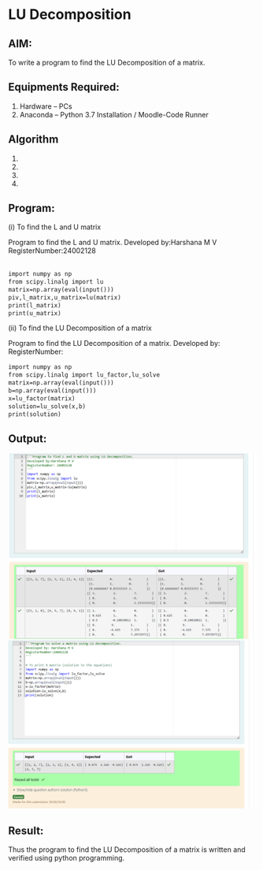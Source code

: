 # LU Decomposition 

## AIM:
To write a program to find the LU Decomposition of a matrix.

## Equipments Required:
1. Hardware – PCs
2. Anaconda – Python 3.7 Installation / Moodle-Code Runner

## Algorithm
1. 
2. 
3. 
4. 

## Program:
(i) To find the L and U matrix




Program to find the L and U matrix.
Developed by:Harshana M V 
RegisterNumber:24002128


```

import numpy as np
from scipy.linalg import lu
matrix=np.array(eval(input()))
piv,l_matrix,u_matrix=lu(matrix)
print(l_matrix)
print(u_matrix)

```

(ii) To find the LU Decomposition of a matrix


Program to find the LU Decomposition of a matrix.
Developed by: 
RegisterNumber: 


```
import numpy as np
from scipy.linalg import lu_factor,lu_solve
matrix=np.array(eval(input()))
b=np.array(eval(input()))
x=lu_factor(matrix)
solution=lu_solve(x,b)
print(solution)

```

## Output:
![OUTPUT1](<Screenshot 2024-11-26 101952-2.png>)
![OUTPUT2](<Screenshot 2024-11-26 102027-2.png>)



## Result:
Thus the program to find the LU Decomposition of a matrix is written and verified using python programming.

